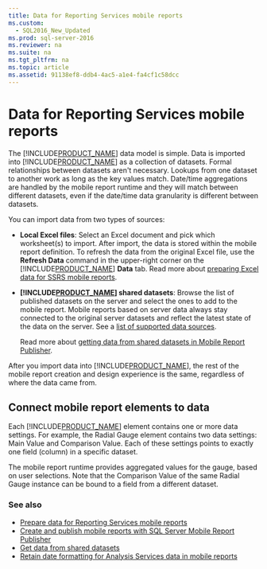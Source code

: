 ```yaml
---
title: Data for Reporting Services mobile reports
ms.custom: 
  - SQL2016_New_Updated
ms.prod: sql-server-2016
ms.reviewer: na
ms.suite: na
ms.tgt_pltfrm: na
ms.topic: article
ms.assetid: 91138ef8-ddb4-4ac5-a1e4-fa4cf1c58dcc
---
```

# Data for Reporting Services mobile reports
The [!INCLUDE[PRODUCT_NAME](../../Token/Other/SS_MobileReptPub_Long.md)] data model is simple. Data is imported into [!INCLUDE[PRODUCT_NAME](../../Token/Other/SS_MobileReptPub_Short.md)] as a collection of datasets. Formal relationships between datasets aren't necessary. Lookups from one dataset to another work as long as the key values match. Date/time aggregations are handled by the mobile report runtime and they will match between different datasets, even if the date/time data granularity is different between datasets.   
  
You can import data from two types of sources:   
  
* **Local Excel files**: Select an Excel document and pick which worksheet(s) to import. After import, the data is stored within the mobile report definition. To refresh the data from the original Excel file, use the **Refresh Data** command in the upper-right corner on the [!INCLUDE[PRODUCT_NAME](../../Token/Other/SS_MobileReptPub_Short.md)] **Data** tab. Read more about [preparing Excel data for SSRS mobile reports](../../Topics/TopicNameNotContainA/Prepare-Excel-data-for-Reporting-Services-mobile-reports.md).  
  
* **[!INCLUDE[PRODUCT_NAME](../../Token/Other/SERVER_PRODUCT_NAME.md)] shared datasets**: Browse the list of published datasets on the server and select the ones to add to the mobile report. Mobile reports based on server data always stay connected to the original server datasets and reflect the latest state of the data on the server. See a [list of supported data sources](https://msdn.microsoft.com/library/ms159219.aspx).   
  
  Read more about [getting data from shared datasets in Mobile Report Publisher](../../Topics/TopicNameNotContainA/Get-data-from-shared-datasets-in-Reporting-Services-mobile-reports.md).  
  
After you import data into [!INCLUDE[PRODUCT_NAME](../../Token/Other/SS_MobileReptPub_Short.md)], the rest of the mobile report creation and design experience is the same, regardless of where the data came from.   
  
## Connect mobile report elements to data ##  
  
Each [!INCLUDE[PRODUCT_NAME](../../Token/Other/SHORT_PRODUCT_NAME.md)] element contains one or more data settings. For example, the Radial Gauge element contains two data settings: Main Value and Comparison Value. Each of these settings points to exactly one field (column) in a specific dataset.   
  
The mobile report runtime provides aggregated values for the gauge, based on user selections. Note that the Comparison Value of the same Radial Gauge instance can be bound to a field from a different dataset.   
  
### See also  
-  [Prepare data for Reporting Services mobile reports](../../Topics/TopicNameNotContainA/Prepare-data-for-Reporting-Services-mobile-reports.md)
- [Create and publish mobile reports with SQL Server Mobile Report Publisher](../../Topics/TopicNameNotContainA/Create-mobile-reports-with-SQL-Server-Mobile-Report-Publisher.md)  
- [Get data from shared datasets](../../Topics/TopicNameNotContainA/Get-data-from-shared-datasets-in-Reporting-Services-mobile-reports.md)
- [Retain date formatting for Analysis Services data in mobile reports](Retain%20date%20formatting%20for%20Analysis%20Services%20in%20mobile%20reports%20%7C%20Reporting%20Services.md) 
  
  
